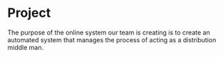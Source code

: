 # Project
The purpose of the online system our team is creating is to create an automated system that manages the process of acting as a distribution middle man.

